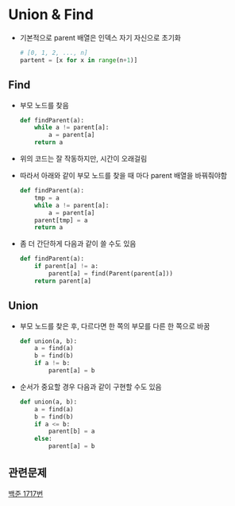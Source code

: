 # Union & Find

- 기본적으로 parent 배열은 인덱스 자기 자신으로 초기화

  ```python
  # [0, 1, 2, ..., n]
  partent = [x for x in range(n+1)]
  ```

## Find

- 부모 노드를 찾음

  ```python
  def findParent(a):
      while a != parent[a]:
          a = parent[a]
      return a
  ```

- 위의 코드는 잘 작동하지만, 시간이 오래걸림

- 따라서 아래와 같이 부모 노드를 찾을 때 마다 parent 배열을 바꿔줘야함

  ```python
  def findParent(a):
      tmp = a
      while a != parent[a]:
          a = parent[a]
      parent[tmp] = a
      return a
  ```

- 좀 더 간단하게 다음과 같이 쓸 수도 있음

  ```python
  def findParent(a):
      if parent[a] != a:
          parent[a] = find(Parent(parent[a]))
      return parent[a]
  ```

  

## Union

- 부모 노드를 찾은 후, 다르다면 한 쪽의 부모를 다른 한 쪽으로 바꿈

  ```python
  def union(a, b):
      a = find(a)
      b = find(b)
      if a != b:
          parent[a] = b
  ```

- 순서가 중요할 경우 다음과 같이 구현할 수도 있음

  ```python
  def union(a, b):
      a = find(a)
      b = find(b)
      if a <= b:
          parent[b] = a
      else:
          parent[a] = b
  ```

  

## 관련문제

[백준 1717번](https://www.acmicpc.net/problem/1717)